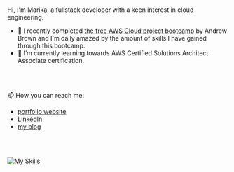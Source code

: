 <!--
<a href="https://www.linkedin.com/in/marika-bergman">
<img align="left" alt="linkedin" width="22px" src="https://cdn.jsdelivr.net/npm/simple-icons@v3/icons/linkedin.svg" />
</a>

<a href="https://blog.marikabergman.com">
<img align="left" alt="hashnode" width="22px" src="https://cdn.jsdelivr.net/npm/simple-icons/icons/hashnode.svg" />
</a>
-->


</br>

Hi, I'm Marika, a fullstack developer with a keen interest in cloud engineering. 

- 🔭 I recently completed [the free AWS Cloud project bootcamp](https://aws.cloudprojectbootcamp.com/) by Andrew Brown and I'm daily amazed by the amount of skills I have gained through this bootcamp.
- 🌱 I’m currently learning towards AWS Certified Solutions Architect Associate certification. 

</br>
</br>

📫 How you can reach me: 
- [portfolio website](https://marikabergman.com)
- [LinkedIn](https://www.linkedin.com/in/marika-bergman)
- [my blog](https://blog.marikabergman.com)

</br>
</br>


[![My Skills](https://skillicons.dev/icons?i=aws,js,bash,docker,nodejs,postgres,mongodb,html,css,react,ngular)](https://skillicons.dev)

